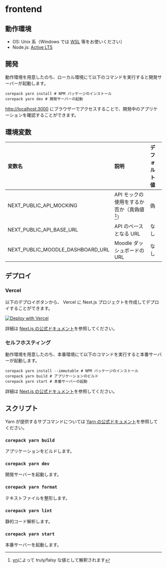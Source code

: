 # frontend

## 動作環境

- OS: Unix 系（Windows では [WSL](https://docs.microsoft.com/ja-jp/windows/wsl/install) 等をお使いください）
- Node.js: [Active LTS](https://nodejs.org/en/about/releases/)

## 開発

動作環境を用意したのち、ローカル環境にて以下のコマンドを実行すると開発サーバーが起動します。

```shell
corepack yarn install # NPM パッケージのインストール
corepack yarn dev # 開発サーバーの起動
```

[http://localhost:3000](http://localhost:3000) にブラウザーでアクセスすることで、開発中のアプリケーションを確認することができます。

## 環境変数

| 変数名                           | 説明                                        | デフォルト値 |
| :------------------------------- | :------------------------------------------ | :----------- |
| NEXT_PUBLIC_API_MOCKING          | API モックの使用をするか否か（真偽値[^yn]） | 偽           |
| NEXT_PUBLIC_API_BASE_URL         | API のベースとなる URL                      | なし         |
| NEXT_PUBLIC_MOODLE_DASHBOARD_URL | Moodle ダッシュボードの URL                 | なし         |

[^yn]: [yn](https://github.com/sindresorhus/yn#readme)によって truly/falsy な値として解釈されます

## デプロイ

### Vercel

以下のデプロイボタンから、 Vercel に Next.js プロジェクトを作成してデプロイすることができます。

[![Deploy with Vercel](https://vercel.com/button)](https://vercel.com/new/clone?repository-url=https%3A%2F%2Fgithub.com%2Fnpocccties%2Fchiloportal%2Ftree%2Fmain%2Ffrontend)

詳細は [Next.js の公式ドキュメント](https://nextjs.org/docs/deployment#managed-nextjs-with-vercel)を参照してください。

### セルフホスティング

動作環境を用意したのち、本番環境にて以下のコマンドを実行すると本番サーバーが起動します。

```shell
corepack yarn install --immutable # NPM パッケージのインストール
corepack yarn build # アプリケーションのビルド
corepack yarn start # 本番サーバーの起動
```

詳細は [Next.js の公式ドキュメント](https://nextjs.org/docs/deployment#self-hosting)を参照してください。

## スクリプト

Yarn が提供するサブコマンドについては [Yarn の公式ドキュメント](https://yarnpkg.com/cli)を参照してください。

### `corepack yarn build`

アプリケーションをビルドします。

### `corepack yarn dev`

開発サーバーを起動します。

### `corepack yarn format`

テキストファイルを整形します。

### `corepack yarn lint`

静的コード解析します。

### `corepack yarn start`

本番サーバーを起動します。

